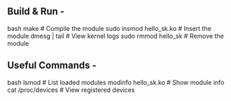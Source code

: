 ## Build & Run -
bash
make                          # Compile the module
sudo insmod hello_sk.ko       # Insert the module
dmesg | tail                  # View kernel logs
sudo rmmod hello_sk           # Remove the module

## Useful Commands -
bash
lsmod                         # List loaded modules
modinfo hello_sk.ko           # Show module info
cat /proc/devices             # View registered devices